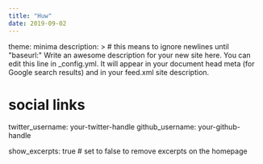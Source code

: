 ```yaml
---
title: "Huw"
date: 2019-09-02
---
```

theme: minima
description: > # this means to ignore newlines until "baseurl:"
  Write an awesome description for your new site here. You can edit this
  line in _config.yml. It will appear in your document head meta (for
  Google search results) and in your feed.xml site description.

# social links
twitter_username: your-twitter-handle
github_username:  your-github-handle

show_excerpts: true # set to false to remove excerpts on the homepage

